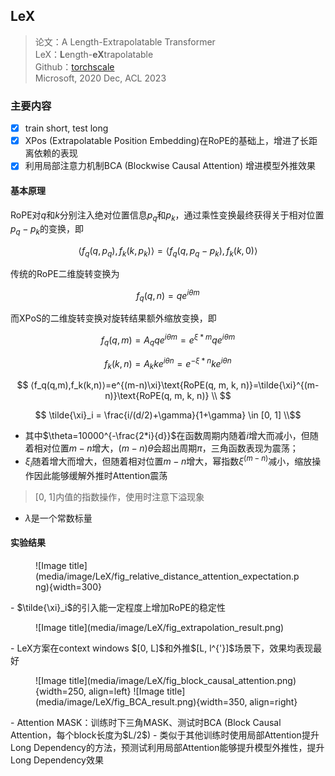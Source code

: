 ## LeX
> 论文：A Length-Extrapolatable Transformer  
> LeX：**L**ength-**eX**trapolatable  
> Github：[torchscale](https://github.com/sunyt32/torchscale)  
> Microsoft, 2020 Dec, ACL 2023

### 主要内容
- [x] train short, test long
- [x] XPos (Extrapolatable Position Embedding)在RoPE的基础上，增进了长距离依赖的表现
- [x] 利用局部注意力机制BCA (Blockwise Causal Attention) 增进模型外推效果

#### 基本原理
RoPE对$q$和$k$分别注入绝对位置信息$p_q$和$p_k$，通过乘性变换最终获得关于相对位置$p_q-p_k$的变换，即

$$
\begin{equation}
 ⟨f_q(q,p_q),f_k(k,p_k) ⟩=⟨ f_q(q, p_q-p_k), f_k(k, 0)⟩
\end{equation}
$$

传统的RoPE二维旋转变换为

$$f_q(q, n)=qe^{i\theta m}$$

而XPoS的二维旋转变换对旋转结果额外缩放变换，即

$$f_q(q, m)=A_qqe^{i\theta m}=e^{\xi * m}qe^{i\theta m}$$

$$
f_k(k, n)=A_kke^{i\theta n}=e^{-\xi * n}ke^{i\theta n}
$$

$$
⟨f_q(q,m),f_k(k,n)⟩=e^{(m-n)\xi}\text{RoPE(q, m, k, n)}=\tilde{\xi}^{(m-n)}\text{RoPE(q, m, k, n)} \\
$$

$$
\tilde{\xi}_i = \frac{i/(d/2)+\gamma}{1+\gamma} \in [0, 1] \\$$


- 其中$\theta=10000^{-\frac{2*i}{d}}$在函数周期内随着$i$增大而减小，但随着相对位置$m-n$增大，$(m-n)\theta$会超出周期$\pi$，三角函数表现为震荡；
- $\xi_i$随着增大而增大，但随着相对位置$m-n$增大，幂指数$\xi^{(m-n)}$减小，缩放操作因此能够缓解外推时Attention震荡
> [0, 1]内值的指数操作，使用时注意下溢现象
- $\lambda$是一个常数标量


#### 实验结果
<figure markdown>
  ![Image title](media/image/LeX/fig_relative_distance_attention_expectation.png){width=300}
  <!-- <figcaption>RoPE vs. XPos的attention期望分数与距离的曲线</figcaption> -->
</figure>
- $\tilde{\xi}_i$的引入能一定程度上增加RoPE的稳定性

<figure markdown>
  ![Image title](media/image/LeX/fig_extrapolation_result.png)
</figure>
- LeX方案在context windows $[0, L]$和外推$[L, l^{'}]$场景下，效果均表现最好

<figure markdown>
  ![Image title](media/image/LeX/fig_block_causal_attention.png){width=250, align=left}
  ![Image title](media/image/LeX/fig_BCA_result.png){width=350, align=right}
</figure>
- Attention MASK：训练时下三角MASK、测试时BCA (Block Causal Attention，每个block长度为$L/2$)
- 类似于其他训练时使用局部Attention提升Long Dependency的方法，预测试利用局部Attention能够提升模型外推性，提升Long Dependency效果